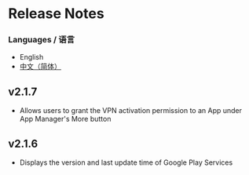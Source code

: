 # Release Notes

### Languages / 语言
- English
- [中文（简体）](https://github.com/makazeu/WsaToolbox/blob/master/ReleaseNotes_zhHans.md)

## v2.1.7
- Allows users to grant the VPN activation permission to an App under App Manager's More button

## v2.1.6
- Displays the version and last update time of Google Play Services
